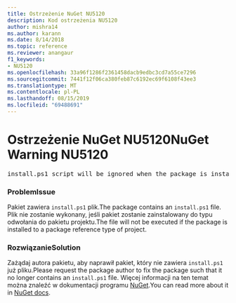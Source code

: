```yaml
---
title: Ostrzeżenie NuGet NU5120
description: Kod ostrzeżenia NU5120
author: mishra14
ms.author: karann
ms.date: 8/14/2018
ms.topic: reference
ms.reviewer: anangaur
f1_keywords:
- NU5120
ms.openlocfilehash: 33a96f1286f2361458dacb9edbc3cd7a55ce7296
ms.sourcegitcommit: 7441f12f06ca380feb87c6192ec69f6108f43ee3
ms.translationtype: MT
ms.contentlocale: pl-PL
ms.lasthandoff: 08/15/2019
ms.locfileid: "69488691"
---
```

# <a name="nuget-warning-nu5120"></a><span data-ttu-id="d47ea-103">Ostrzeżenie NuGet NU5120</span><span class="sxs-lookup"><span data-stu-id="d47ea-103">NuGet Warning NU5120</span></span>
<pre>install.ps1 script will be ignored when the package is installed after the migration.</pre>

### <a name="issue"></a><span data-ttu-id="d47ea-104">Problem</span><span class="sxs-lookup"><span data-stu-id="d47ea-104">Issue</span></span>

<span data-ttu-id="d47ea-105">Pakiet zawiera `install.ps1` plik.</span><span class="sxs-lookup"><span data-stu-id="d47ea-105">The package contains an `install.ps1` file.</span></span> <span data-ttu-id="d47ea-106">Plik nie zostanie wykonany, jeśli pakiet zostanie zainstalowany do typu odwołania do pakietu projektu.</span><span class="sxs-lookup"><span data-stu-id="d47ea-106">The file will not be executed if the package is installed to a package reference type of project.</span></span>


### <a name="solution"></a><span data-ttu-id="d47ea-107">Rozwiązanie</span><span class="sxs-lookup"><span data-stu-id="d47ea-107">Solution</span></span>

<span data-ttu-id="d47ea-108">Zażądaj autora pakietu, aby naprawił pakiet, który nie zawiera `install.ps1` już pliku.</span><span class="sxs-lookup"><span data-stu-id="d47ea-108">Please request the package author to fix the package such that it no longer contains an `install.ps1` file.</span></span> <span data-ttu-id="d47ea-109">Więcej informacji na ten temat można znaleźć w dokumentacji programu [NuGet](https://docs.microsoft.com/en-us/nuget/consume-packages/migrate-packages-config-to-package-reference).</span><span class="sxs-lookup"><span data-stu-id="d47ea-109">You can read more about it in [NuGet docs](https://docs.microsoft.com/en-us/nuget/consume-packages/migrate-packages-config-to-package-reference).</span></span>

